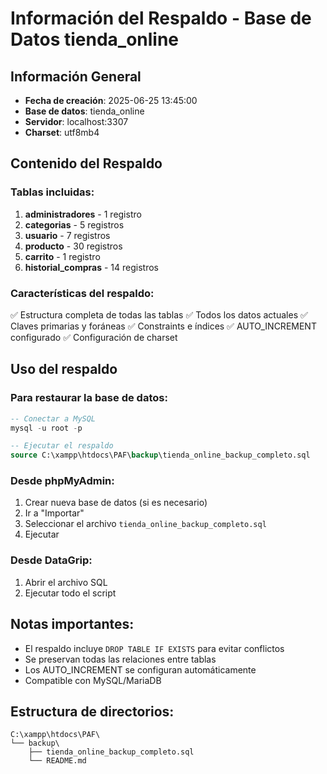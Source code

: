 # Información del Respaldo - Base de Datos tienda_online

## Información General
- **Fecha de creación**: 2025-06-25 13:45:00
- **Base de datos**: tienda_online
- **Servidor**: localhost:3307
- **Charset**: utf8mb4

## Contenido del Respaldo

### Tablas incluidas:
1. **administradores** - 1 registro
2. **categorias** - 5 registros
3. **usuario** - 7 registros  
4. **producto** - 30 registros
5. **carrito** - 1 registro
6. **historial_compras** - 14 registros

### Características del respaldo:
✅ Estructura completa de todas las tablas
✅ Todos los datos actuales
✅ Claves primarias y foráneas
✅ Constraints e índices
✅ AUTO_INCREMENT configurado
✅ Configuración de charset

## Uso del respaldo

### Para restaurar la base de datos:
```sql
-- Conectar a MySQL
mysql -u root -p

-- Ejecutar el respaldo
source C:\xampp\htdocs\PAF\backup\tienda_online_backup_completo.sql
```

### Desde phpMyAdmin:
1. Crear nueva base de datos (si es necesario)
2. Ir a "Importar"
3. Seleccionar el archivo `tienda_online_backup_completo.sql`
4. Ejecutar

### Desde DataGrip:
1. Abrir el archivo SQL
2. Ejecutar todo el script

## Notas importantes:
- El respaldo incluye `DROP TABLE IF EXISTS` para evitar conflictos
- Se preservan todas las relaciones entre tablas
- Los AUTO_INCREMENT se configuran automáticamente
- Compatible con MySQL/MariaDB

## Estructura de directorios:
```
C:\xampp\htdocs\PAF\
└── backup\
    ├── tienda_online_backup_completo.sql
    └── README.md
```